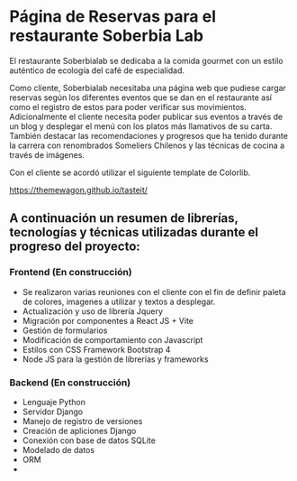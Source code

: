 # Página de Reservas para el restaurante Soberbia Lab

El restaurante Soberbialab se dedicaba a la comida gourmet con un estilo auténtico de ecología del café de especialidad. 

Como cliente, Soberbialab necesitaba una página web que pudiese cargar reservas según los diferentes eventos que se dan en el restaurante así como el registro de estos para poder verificar sus movimientos. Adicionalmente el cliente necesita poder publicar sus eventos a través de un blog y desplegar el menú con los platos más llamativos de su carta. También destacar las recomendaciones y progresos que ha tenido durante la carrera con renombrados Someliers Chilenos y las técnicas de cocina a través de imágenes. 

Con el cliente se acordó utilizar el siguiente template de Colorlib.

https://themewagon.github.io/tasteit/

## A continuación un resumen de librerías, tecnologías y técnicas utilizadas durante el progreso del proyecto: 

### Frontend (En construcción)
- Se realizaron varias reuniones con el cliente con el fin de definir paleta de colores, imagenes a utilizar y textos a desplegar.
- Actualización y uso de librería Jquery
- Migración por componentes a React JS + Vite
- Gestión de formularios
- Modificación de comportamiento con Javascript
- Estilos con CSS Framework Bootstrap 4
- Node JS para la gestión de librerías y frameworks

### Backend (En construcción)
- Lenguaje Python
- Servidor Django
- Manejo de registro de versiones
- Creación de apliciones Django
- Conexión con base de datos SQLite
- Modelado de datos
- ORM
- 
